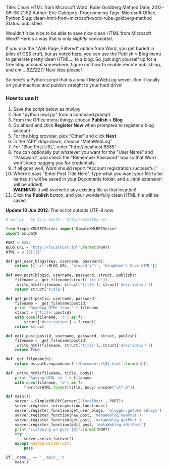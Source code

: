 Title: Clean HTML from Microsoft Word: Rube Goldberg Method
Date: 2012-06-06 21:52
Author: Eric
Category: Programming
Tags: Microsoft Office, Python
Slug: clean-html-from-microsoft-word-rube-goldberg-method
Status: published

Wouldn't it be nice to be able to save nice clean HTML from Microsoft
Word? Here's a way that is only *slightly* convoluted.

<!--more-->

If you use the "Web Page, Filtered" option from Word, you get buried in
piles of CSS cruft, but as noted
[here](http://stackoverflow.com/questions/67964/what-is-the-best-free-way-to-clean-up-word-html),
you can use the Publish &gt; Blog menu to generate pretty clean HTML...
to a blog. So, just sign yourself up for a free blog account somewhere,
figure out how to enable remote publishing, and um... *BZZZZT!* Next
idea please!

So here's a Python script that is a small MetaWebLog server. Run it
locally on your machine and publish straight to your hard drive!

### How to use it

1.  Save the script below as mwl.py
2.  Run "python mwl.py" from a command prompt
3.  From the Office menu thingy, choose **Publish** &gt; **Blog**
4.  Go ahead and click **Register Now** when prompted to register a blog
    account
5.  For the blog provider, pick "Other" and click **Next**
6.  In the "API" drop-down, choose "MetaWebLog"
7.  For "Blog Post URL", enter "http://localhost:8585"
8.  You can optionally put whatever you want for the "User Name" and
    "Password", and check the "Remember Password" box so that Word won't
    keep nagging you for credentials
9.  If all goes well, Word should report "Account registration
    successful."
10. Where it says "Enter Post Title Here", type what you want your file
    to be named (it will be saved in your Documents folder, and a .html
    extension will be added)\
    **WARNING**: It will overwrite any existing file at that location!
11. Click the **Publish** button, and your wonderfully clean HTML file
    will be saved

**Update 10 Jun 2012**: The script outputs UTF-8 now.

```python
# mwl.py - by Eric Smith - http://esmithy.net

from SimpleXMLRPCServer import SimpleXMLRPCServer
import os.path

PORT = 8585
BLOG_URL = "http://localhost:{0}".format(PORT)
HTML = u'{0}{1}'

def get_user_blogs(key, username, password):
    return [{'url':BLOG_URL, 'blogid':'1', 'blogName':'Save HTML'}]
    
def new_post(blogid, username, password, struct, publish):
    filename = _get_filename(struct['title'])
    _write_html(filename, struct['title'], struct['description'])
    return struct['title']

def get_post(postid, username, password):
    filename = _get_filename(postid)
    print 'Reading HTML from ' + filename
    struct = {'title':postid}
    with open(filename, 'r') as f:
        struct['description'] = f.read()
    return struct

def edit_post(postid, username, password, struct, publish):
    filename = _get_filename(postid)
    _write_html(filename, struct['title'], struct['description'])
    return True

def _get_filename(n):
    return os.path.expanduser('~/Documents/{0}.html'.format(n))
    
def _write_html(filename, title, body):
    print 'Saving HTML to ' + filename
    with open(filename, 'w') as f:
        f.write(HTML.format(title, body).encode("utf-8"))

def main():
    server = SimpleXMLRPCServer(('localhost', PORT))
    server.register_introspection_functions()
    server.register_function(get_user_blogs, 'blogger.getUsersBlogs')
    server.register_function(new_post, 'metaWeblog.newPost')
    server.register_function(get_post, 'metaWeblog.getPost')
    server.register_function(edit_post, 'metaWeblog.editPost')
    print "Listening on port {0}".format(PORT)
    try:
        server.serve_forever()
    except KeyboardInterrupt:
        pass

if __name__ == '__main__':
    main()
```
